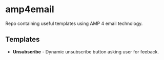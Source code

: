 # amp4email

Repo containing useful templates using AMP 4 email technology.

## Templates

* **Unsubscribe** - Dynamic unsubscribe button asking user for feeback.
